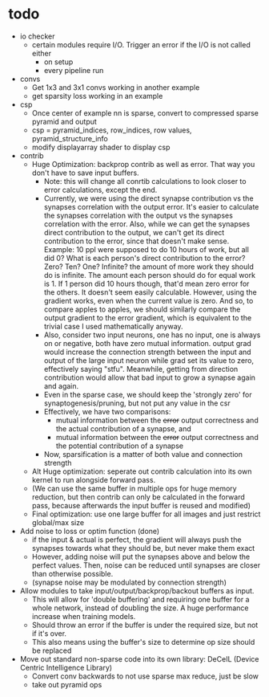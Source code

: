 # todo

* io checker
  * certain modules require I/O. Trigger an error if the I/O is not called either 
    * on setup
    * every pipeline run
* convs
  * Get 1x3 and 3x1 convs working in another example
  * get sparsity loss working in an example
* csp
  * Once center of example nn is sparse, convert to compressed sparse pyramid and output
  * csp = pyramid_indices, row_indices, row values, pyramid_structure_info
  * modify displayarray shader to display csp
* contrib
  * Huge Optimization: backprop contrib as well as error. That way you don't have to save input buffers.
    * Note: this will change all conrtib calculations to look closer to error calculations, except the end.
    * Currently, we were using the direct synapse contribution vs the synapses correlation with the output error. It's easier to calculate the synapses correlation with the output vs the synapses correlation with the error. Also, while we can get the synapses direct contribution to the output, we can't get its direct contribution to the error, since that doesn't make sense. Example: 10 ppl were supposed to do 10 hours of work, but all did 0? What is each person's direct contribution to the error? Zero? Ten? One? Infinite? the amount of more work they should do is infinite. The amount each person should do for equal work is 1. If 1 person did 10 hours though, that'd mean zero error for the others. It doesn't seem easily calculable. However, using the gradient works, even when the current value is zero. And so, to compare apples to apples, we should similarly compare the output gradient to the error gradient, which is equivalent to the trivial case I used mathematically anyway.
    * Also, consider two input neurons, one has no input, one is always on or negative, both have zero mutual information. output grad would increase the connection strength between the input and output of the large input neuron while grad set its value to zero, effectively saying "stfu". Meanwhile, getting from direction contribution would allow that bad input to grow a synapse again and again.
    * Even in the sparse case, we should keep the 'strongly zero' for synaptogenesis/pruning, but not put any value in the csr
    * Effectively, we have two comparisons: 
      * mutual information between the ~~error~~ output correctness and the actual contribution of a synapse, and 
      * mutual information between the ~~error~~ output correctness and the potential contribution of a synapse
    * Now, sparsification is a matter of both value and connection strength
  * Alt Huge optimization: seperate out contrib calculation into its own kernel to run alongside forward pass.
  * (We can use the same buffer in multiple ops for huge memory reduction, but then contrib can only be calculated in the forward pass, because afterwards the input buffer is reused and modified)
  * Final optimization: use one large buffer for all images and just restrict global/max size
* Add noise to loss or optim function (done)
  * if the input & actual is perfect, the gradient will always push the synapses towards what they should be, but never make them exact
  * However, adding noise will put the synapses above and below the perfect values. Then, noise can be reduced until synapses are closer than otherwise possible.
  * (synapse noise may be modulated by connection strength)
* Allow modules to take input/output/backprop/backout buffers as input. 
  * This will allow for 'double buffering' and requiring one buffer for a whole network, instead of doubling the size. A huge performance increase when training models.
  * Should throw an error if the buffer is under the required size, but not if it's over.
  * This also means using the buffer's size to determine op size should be replaced
* Move out standard non-sparse code into its own library: DeCeIL (Device Centric Intelligence Library)
  * Convert conv backwards to not use sparse max reduce, just be slow
  * take out pyramid ops